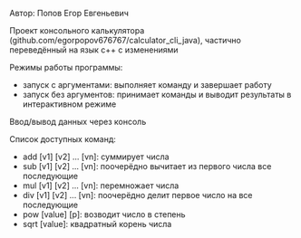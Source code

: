 Автор: Попов Егор Евгеньевич

Проект консольного калькулятора (github.com/egorpopov676767/calculator_cli_java), частично переведённый на язык с++ с изменениями

Режимы работы программы:
- запуск с аргументами: выполняет команду и завершает работу
- запуск без аргументов: принимает команды и выводит результаты в интерактивном режиме

Ввод/вывод данных через консоль

Список доступных команд:
- add [v1] [v2] ... [vn]: суммирует числа
- sub [v1] [v2] ... [vn]: поочерёдно вычитает из первого числа все последующие
- mul [v1] [v2] ... [vn]: перемножает числа
- div [v1] [v2] ... [vn]: поочерёдно делит первое число на все последующие
- pow [value] [p]: возводит число в степень
- sqrt [value]: квадратный корень числа
